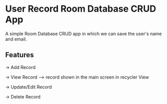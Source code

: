 # User Record Room Database CRUD App
A simple Room Database CRUD app in which we can save the user's name and email.

## Features
-> Add Record

-> View Record --> record shown in the main screen in recycler View

-> Update/Edit Record

-> Delete Record

